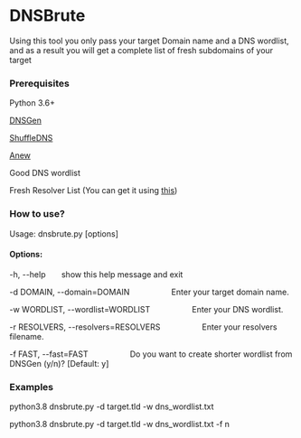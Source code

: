# DNSBrute
Using this tool you only pass your target Domain name and a DNS wordlist, and as a result you will get a complete list of fresh subdomains of your target

### Prerequisites
Python 3.6+ 

[DNSGen](https://github.com/ProjectAnte/dnsgen)

[ShuffleDNS](https://github.com/projectdiscovery/shuffledns)

[Anew](https://github.com/tomnomnom/anew)

Good DNS wordlist 

Fresh Resolver List (You can get it using [this](https://github.com/BonJarber/fresh-resolvers))

### How to use?
Usage: dnsbrute.py [options]

#### Options:
-h, --help  show this help message and exit

-d DOMAIN, --domain=DOMAIN
     Enter your target domain name.

-w WORDLIST, --wordlist=WORDLIST
     Enter your DNS wordlist.

-r RESOLVERS, --resolvers=RESOLVERS
     Enter your resolvers filename.

-f FAST, --fast=FAST
     Do you want to create shorter wordlist from DNSGen (y/n)? [Default: y]

### Examples
python3.8 dnsbrute.py -d target.tld -w dns_wordlist.txt

python3.8 dnsbrute.py -d target.tld -w dns_wordlist.txt -f n
